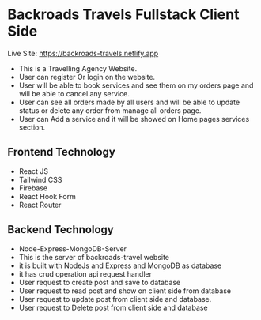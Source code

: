 # Backroads Travels Fullstack Client Side 
Live Site: https://backroads-travels.netlify.app
* This is a Travelling Agency Website.
* User can register Or login on the website.
* User will be able to book services and see them on my orders page and will be able to cancel any service.
* User can see all orders made by all users and will be able to update status or delete any order from manage all orders page.
* User can Add a service and it will be showed on Home pages services section.

## Frontend Technology
* React JS 
* Tailwind CSS
* Firebase
* React Hook Form
* React Router 

## Backend Technology
* Node-Express-MongoDB-Server
* This is the server of backroads-travel website
* it is built with NodeJs and Express and MongoDB as database
* it has crud operation api request handler 
* User request to create post and save to database
* User request to read post and show on client side from database
* User request to update post from client side and database.
* User request to Delete post from client side and database
